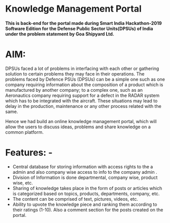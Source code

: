 # Knowledge Management Portal
#### This is back-end for the portal made during Smart India Hackathon-2019 Software Edition for the Defense Public Sector Units(DPSUs) of India under the problem statement by Goa Shipyard Ltd.
# AIM:
DPSUs faced a lot of problems in interfacing with each other or gathering solution to certain problems they may face in their operations. The problems faced by Defence PSUs (DPSUs) can be a simple one such as one company requiring information about the composition of a product which is manufactured by another company; to a complex one, such as an Aeronautics company requiring support for a defect in the RADAR system which has to be integrated with the aircraft. These situations may lead to delay in the production, maintenance or any other process related with the same.

Hence we had build an online knowledge management portal, which will allow the users to discuss ideas, problems and share knowledge on a common platform. 

# Features: - 
- Central database for storing information with access rights to the a admin and also company wise access to info to the company admin .
- Division of Information is done departmental, company wise, product wise, etc.  
- Sharing of knowledge takes place in the form of posts or articles which is categorized based on topics, products, departments, company, etc. 
- The content can be comprised of text, pictures, videos, etc.  
- Ability to upvote the knowledge piece and ranking them according to their ratings (1-10). Also a comment section for the posts created on the  portal. 
 
